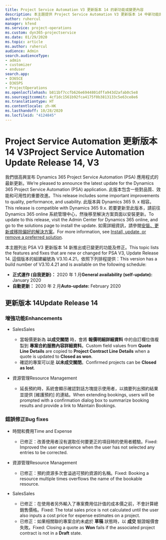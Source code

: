```yaml
---
title: Project Service Automation V3 更新版本 14 的新功能或變更內容
description: 本主題提供 Project Service Automation V3 更新版本 14 中新功能的相關資訊。
author: ruhercul
manager: kfend
ms.service: project-operations
ms.custom: dyn365-projectservice
ms.date: 01/29/2020
ms.topic: article
ms.author: ruhercul
audience: Admin
search.audienceType:
- admin
- customizer
- enduser
search.app:
- D365CE
- D365PS
- ProjectOperations
ms.openlocfilehash: b811bf7ccfb626e6944801dffa943d2afab0c5e8
ms.sourcegitcommit: 4cf1dc1561b92fca4175f0b3813133c5e63ce8e6
ms.translationtype: HT
ms.contentlocale: zh-HK
ms.lasthandoff: 10/28/2020
ms.locfileid: "4124845"
---
```

# <a name="project-service-automation-update-release-14-v3"></a><span data-ttu-id="0c633-103">Project Service Automation 更新版本 14 V3</span><span class="sxs-lookup"><span data-stu-id="0c633-103">Project Service Automation Update Release 14, V3</span></span>
<span data-ttu-id="0c633-104">我們很高興宣布 Dynamics 365 Project Service Automation (PSA) 應用程式的最新更新。</span><span class="sxs-lookup"><span data-stu-id="0c633-104">We’re pleased to announce the latest update for the Dynamics 365 Project Service Automation (PSA) application.</span></span> <span data-ttu-id="0c633-105">此版本包含一些對品質、效能和可用性的重要改進。</span><span class="sxs-lookup"><span data-stu-id="0c633-105">This release includes some important improvements to quality, performance, and usability.</span></span> <span data-ttu-id="0c633-106">此版本與 Dynamics 365 9. x 相容。</span><span class="sxs-lookup"><span data-stu-id="0c633-106">This release is compatible with Dynamics 365 9.x.</span></span> <span data-ttu-id="0c633-107">若要更新至此版本，請前往 Dynamics 365 online 系統管理中心，然後移至解決方案頁面以安裝更新。</span><span class="sxs-lookup"><span data-stu-id="0c633-107">To update to this release, visit the Admin Center for Dynamics 365 online, and go to the solutions page to install the update.</span></span> <span data-ttu-id="0c633-108">如需詳細資訊，請參閱[安裝、更新或移除偏好的解決方案](https://docs.microsoft.com/power-platform/admin/install-remove-preferred-solution)。</span><span class="sxs-lookup"><span data-stu-id="0c633-108">For more information, see [Install, update, or remove a preferred solution](https://docs.microsoft.com/power-platform/admin/install-remove-preferred-solution).</span></span>

<span data-ttu-id="0c633-109">本主題列出 PSA V3 更新版本 14 新推出或已變更的功能及修正。</span><span class="sxs-lookup"><span data-stu-id="0c633-109">This topic lists the features and fixes that are new or changed for PSA V3, Update Release 14.</span></span> <span data-ttu-id="0c633-110">這個版本的組建編號為 V3.10.4.21，依照下列排程提供：</span><span class="sxs-lookup"><span data-stu-id="0c633-110">This version has a build number of V3.10.4.21 and is available on the following schedule:</span></span>

- <span data-ttu-id="0c633-111">**正式運作 (自我更新)：** 2020 年 1 月</span><span class="sxs-lookup"><span data-stu-id="0c633-111">**General availability (self-update):** January 2020</span></span>
- <span data-ttu-id="0c633-112">**自動更新：** 2020 年 2 月</span><span class="sxs-lookup"><span data-stu-id="0c633-112">**Auto-update:** February 2020</span></span>

## <a name="update-release-14"></a><span data-ttu-id="0c633-113">更新版本 14</span><span class="sxs-lookup"><span data-stu-id="0c633-113">Update Release 14</span></span>

### <a name="enhancements"></a><span data-ttu-id="0c633-114">增強功能</span><span class="sxs-lookup"><span data-stu-id="0c633-114">Enhancements</span></span>

- <span data-ttu-id="0c633-115">Sales</span><span class="sxs-lookup"><span data-stu-id="0c633-115">Sales</span></span>

     - <span data-ttu-id="0c633-116">當報價更新為 **以成交關閉** 時，會將 **報價明細詳細資料** 中的自訂欄位值複製到 **專案合約服務內容詳細資料**。</span><span class="sxs-lookup"><span data-stu-id="0c633-116">Custom field values from **Quote Line Details** are copied to **Project Contract Line Details** when a quote is updated to **Closed as won**.</span></span>
     - <span data-ttu-id="0c633-117">確認的專案可以是 **以未成交關閉**。</span><span class="sxs-lookup"><span data-stu-id="0c633-117">Confirmed projects can be **Closed as lost**.</span></span>

- <span data-ttu-id="0c633-118">資源管理</span><span class="sxs-lookup"><span data-stu-id="0c633-118">Resource Management</span></span>

     - <span data-ttu-id="0c633-119">延長預約時，系統會顯示確認對話方塊提示使用者，以摘要列出預約結果並提供 [維護預約] 的連結。</span><span class="sxs-lookup"><span data-stu-id="0c633-119">When extending bookings, users will be prompted with a confirmation dialog box to summarize booking results and provide a link to Maintain Bookings.</span></span>


### <a name="bug-fixes"></a><span data-ttu-id="0c633-120">錯誤修正</span><span class="sxs-lookup"><span data-stu-id="0c633-120">Bug fixes</span></span>

- <span data-ttu-id="0c633-121">時間和費用</span><span class="sxs-lookup"><span data-stu-id="0c633-121">Time and Expense</span></span>

     - <span data-ttu-id="0c633-122">已修正：改善使用者沒有選取任何要更正的項目時的使用者體驗。</span><span class="sxs-lookup"><span data-stu-id="0c633-122">Fixed: Improved the user experience when the user has not selected any entries to be corrected.</span></span>

- <span data-ttu-id="0c633-123">資源管理</span><span class="sxs-lookup"><span data-stu-id="0c633-123">Resource Management</span></span>

     - <span data-ttu-id="0c633-124">已修正：預約資源多次會溢過可預約資源的名稱。</span><span class="sxs-lookup"><span data-stu-id="0c633-124">Fixed: Booking a resource multiple times overflows the name of the bookable resource.</span></span>

- <span data-ttu-id="0c633-125">Sales</span><span class="sxs-lookup"><span data-stu-id="0c633-125">Sales</span></span>

     - <span data-ttu-id="0c633-126">已修正：在使用者另外輸入了專案費用估計值的成本價之前，不會計算總銷售價格。</span><span class="sxs-lookup"><span data-stu-id="0c633-126">Fixed: The total sales price is not calculated until the user also inputs a cost price for expense estimates on a project.</span></span>
     - <span data-ttu-id="0c633-127">已修正：如果相關聯的專案合約未處於 **草稿** 狀態時，以 **成交** 驗證報價會失敗。</span><span class="sxs-lookup"><span data-stu-id="0c633-127">Fixed: Closing a quote as **Won** fails if the associated project contract is not in a **Draft** state.</span></span>

